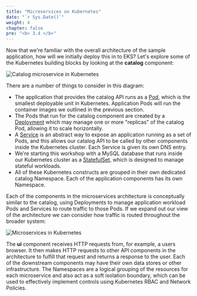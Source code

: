 ```yaml
---
title: "Microservices on Kubernetes"
date: "`r Sys.Date()`"
weight: 4
chapter: false
pre: "<b> 3.4 </b>"
---
```


Now that we're familiar with the overall architecture of the sample application, how will we initially deploy this in to EKS? Let's explore some of the Kubernetes building blocks by looking at the **catalog** component:

![Catalog microservice in Kubernetes](../../images/part5/00019.png?featherlight=false&width=60pc)

There are a number of things to consider in this diagram:

- The application that provides the catalog API runs as a [Pod](https://kubernetes.io/docs/concepts/workloads/pods/), which is the smallest deployable unit in Kubernetes. Application Pods will run the container images we outlined in the previous section.
- The Pods that run for the catalog component are created by a [Deployment](https://kubernetes.io/docs/concepts/workloads/controllers/deployment/) which may manage one or more "replicas" of the catalog Pod, allowing it to scale horizontally.
- A [Service](https://kubernetes.io/docs/concepts/services-networking/service/) is an abstract way to expose an application running as a set of Pods, and this allows our catalog API to be called by other components inside the Kubernetes cluster. Each Service is given its own DNS entry.
- We're starting this workshop with a MySQL database that runs inside our Kubernetes cluster as a [StatefulSet](https://kubernetes.io/docs/concepts/workloads/controllers/statefulset/), which is designed to manage stateful workloads.
- All of these Kubernetes constructs are grouped in their own dedicated catalog Namespace. Each of the application components has its own Namespace.

Each of the components in the microservices architecture is conceptually similar to the catalog, using Deployments to manage application workload Pods and Services to route traffic to those Pods. If we expand out our view of the architecture we can consider how traffic is routed throughout the broader system:

![Microservices in Kubernetes](../../images/part5/00020.png?featherlight=false&width=60pc)

The **ui** component receives HTTP requests from, for example, a users browser. It then makes HTTP requests to other API components in the architecture to fulfill that request and returns a response to the user. Each of the downstream components may have their own data stores or other infrastructure. The Namespaces are a logical grouping of the resources for each microservice and also act as a soft isolation boundary, which can be used to effectively implement controls using Kubernetes RBAC and Network Policies.